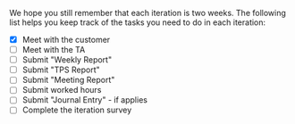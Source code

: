 We hope you still remember that each iteration is two weeks. The following list helps you keep track of the tasks you need to do in each iteration:

- [x] Meet with the customer
- [ ] Meet with the TA
- [ ] Submit "Weekly Report"
- [ ] Submit "TPS Report"
- [ ] Submit "Meeting Report"
- [ ] Submit worked hours
- [ ] Submit "Journal Entry" - if applies
- [ ] Complete the iteration survey